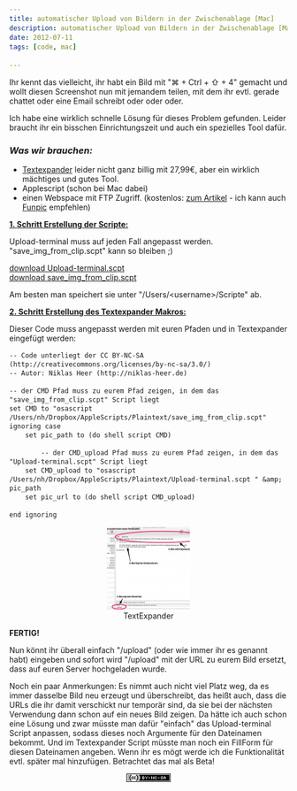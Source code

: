 ```yaml
---
title: automatischer Upload von Bildern in der Zwischenablage [Mac]
description: automatischer Upload von Bildern in der Zwischenablage [Mac]
date: 2012-07-11
tags: [code, mac]
 
---
```


Ihr kennt das vielleicht, ihr habt ein Bild mit "⌘ + Ctrl + ⇧ + 4"
gemacht und wollt diesen Screenshot nun mit jemandem teilen, mit dem ihr
evtl. gerade chattet oder eine Email schreibt oder oder oder.

Ich habe eine wirklich schnelle Lösung für dieses Problem gefunden.
Leider braucht ihr ein bisschen Einrichtungszeit und auch ein spezielles
Tool dafür.

### *Was wir brauchen:*

* [Textexpander](http://itunes.apple.com/de/app/textexpander-for-mac/id405274824?mt=12) leider nicht ganz billig mit 27,99€, aber ein wirklich mächtiges und gutes Tool.
* Applescript (schon bei Mac dabei)
* einen Webspace mit FTP Zugriff. (kostenlos: [zum Artikel](http://forum.chip.de/webspace-webserver-webhosting/kostenloser-webspace-160515.html) - ich kann auch [Funpic](http://www.funpic.de/) empfehlen)

<span style="text-decoration: underline;">**1. Schritt Erstellung der Scripte:**</span>

Upload-terminal muss auf jeden Fall angepasst werden. "save\_img\_from\_clip.scpt" kann so bleiben ;)

<div markdown="0"><a href="/assets/files/2012-07-11/Upload-terminal.scpt" class="btn btn-success">download Upload-terminal.scpt</a></div>

<div markdown="0"><a href="/assets/files/2012-07-11/save_img_from_clip.scpt" class="btn btn-success">download save_img_from_clip.scpt</a></div>

Am besten man speichert sie unter "/Users/\<username\>/Scripte" ab.


<span style="text-decoration: underline;">**2. Schritt Erstellung des
Textexpander Makros:**</span>

Dieser Code muss angepasst werden mit euren Pfaden und in Textexpander
eingefügt werden:

```
-- Code unterliegt der CC BY-NC-SA (http://creativecommons.org/licenses/by-nc-sa/3.0/)
-- Autor: Niklas Heer (http://niklas-heer.de)
 
-- der CMD Pfad muss zu eurem Pfad zeigen, in dem das "save_img_from_clip.scpt" Script liegt
set CMD to "osascript /Users/nh/Dropbox/AppleScripts/Plaintext/save_img_from_clip.scpt"
ignoring case
    set pic_path to (do shell script CMD)
 
        -- der CMD_upload Pfad muss zu eurem Pfad zeigen, in dem das "Upload-terminal.scpt" Script liegt
    set CMD_upload to "osascript /Users/nh/Dropbox/AppleScripts/Plaintext/Upload-terminal.scpt " &amp; pic_path
    set pic_url to (do shell script CMD_upload)
 
end ignoring
```

<center>
	<figure>
		<a href="/assets/images/2012-07-11/TextExpander1.jpg"><img src="/assets/images/2012-07-11/TextExpander1-150x150.jpg" alt=""></a>
		<figcaption>TextExpander</figcaption>
	</figure>
</center>


**FERTIG!**

Nun könnt ihr überall einfach "/upload" (oder wie immer ihr es genannt
habt) eingeben und sofort wird "/upload" mit der URL zu eurem Bild
ersetzt, dass auf euren Server hochgeladen wurde.

Noch ein paar Anmerkungen: Es nimmt auch nicht viel Platz weg, da es
immer dasselbe Bild neu erzeugt und überschreibt, das heißt auch, dass
die URLs die ihr damit verschickt nur temporär sind, da sie bei der
nächsten Verwendung dann schon auf ein neues Bild zeigen. Da hätte ich
auch schon eine Lösung und zwar müsste man dafür "einfach" das
Upload-terminal Script anpassen, sodass dieses noch Argumente für den
Dateinamen bekommt. Und im Textexpander Script müsste man noch ein
FillForm für diesen Dateinamen angeben. Wenn ihr es mögt werde ich die
Funktionalität evtl. später mal hinzufügen. Betrachtet das mal als Beta!


<center>
	<a href="http://creativecommons.org/licenses/by-nc-sa/3.0/"><img src="/assets/images/cc/by-nc-sa.png" alt=""></a>
</center>
